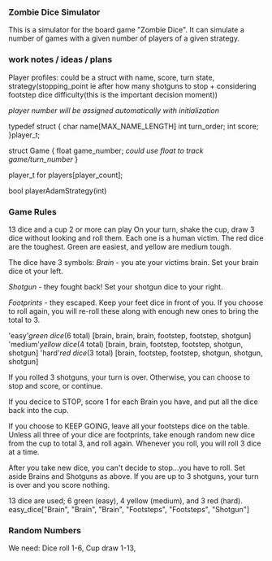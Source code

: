 ### Zombie Dice Simulator ###

This is a simulator for the board game "Zombie Dice". It can simulate a number of games with a given number of players of a given strategy.

### work notes / ideas / plans ###

Player profiles: could be a struct with name, score, turn state, strategy(stopping_point ie after how many shotguns to stop + considering footstep dice difficulty(this is the important decision moment))

*player number will be assigned automatically with initialization*

typedef struct 
{
    char name[MAX_NAME_LENGTH]
    int turn_order;
    int score;
}player_t;

struct Game
{
    float game_number; *could use float to track game/turn_number*
}

player_t for players[player_count];

bool playerAdamStrategy(int)

### Game Rules ###

13 dice and a cup
2 or more can play
On your turn, shake the cup, draw 3 dice without looking and roll them. Each one is a human victim. The red dice are the toughest. Green are easiest, and yellow are medium tough.


The dice have 3 symbols:
*Brain* - you ate your victims brain. Set your brain dice ot your left.

*Shotgun* - they fought back! Set your shotgun dice to your right.

*Footprints* - they escaped. Keep your feet dice in front of you. If you 
choose to roll again, you will re-roll these along with enough new ones to bring the total to 3.

'easy'*green dice*(6 total) [brain, brain, brain, footstep, footstep, shotgun]
'medium'*yellow dice*(4 total) [brain, brain, footstep, footstep, shotgun, shotgun]
'hard'*red dice*(3 total) [brain, footstep, footstep, shotgun, shotgun, shotgun]

If you rolled 3 shotguns, your turn is over. Otherwise, you can choose to stop and score, or continue.

If you decice to STOP, score 1 for each Brain you have, and put all the dice back into the cup.

If you choose to KEEP GOING, leave all your footsteps dice on the table. Unless all three of your dice are footprints, take enough random new dice from the cup to total 3, and roll again. Whenever you roll, you will roll 3 dice at a time.

After you take new dice, you can't decide to stop...you have to roll. Set aside Brains and Shotguns as above. If you are up to 3 shotguns, your turn is over and you score nothing.

13 dice are used; 6 green (easy), 4 yellow (medium), and 3 red (hard).
easy_dice["Brain", "Brain", "Brain", "Footsteps", "Footsteps", "Shotgun"]

### Random Numbers ###

We need: Dice roll 1-6, Cup draw 1-13, 
